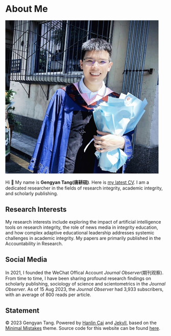 # About Me

<img src="1664867172379.jpg" class="floatpic" width="480" height="480">


Hi 👋 My name is **Gengyan Tang(唐耕砚)**. Here is [my latest CV](CV-Gengyan.pdf). I am a dedicated researcher in the fields of research integrity, academic integrity, and scholarly publishing. 

## Research Interests

My research interests include exploring the impact of artificial intelligence tools on research integrity, the role of news media in integrity education, and how complex adaptive educational leadership addresses systemic challenges in academic integrity. My papers are primarily published in the Accountability in Research.

## Social Media

In 2021, I founded the WeChat Offical Account *Journal Observer*(期刊观察). From time to time, I have been sharing profound research findings on scholarly publishing, sociology of science and scientometrics in the *Journal Observer*. As of 15 Aug 2023, the *Journal Observer* had 3,933 subscribers, with an average of 800 reads per article.

## Statement

© 2023 Gengyan Tang. Powered by [Hanlin Cai](https://caihanlin.com/) and [Jekyll](https://jekyllrb.com/), based on the [Minimal Mistakes](https://mademistakes.com/) theme. Source code for this website can be found [here](https://github.com/GuangLun2000/GuangLun2000.github.io).
